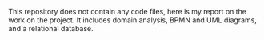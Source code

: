 This repository does not contain any code files, here is my report on the work on the project. It includes domain analysis, BPMN and UML diagrams, and a relational database.

